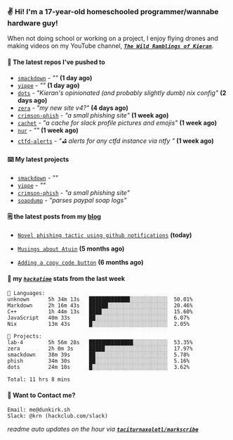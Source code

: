 ### ✌️ Hi! I'm a 17-year-old homeschooled programmer/wannabe hardware guy!

When not doing school or working on a project, I enjoy flying drones and making videos on my YouTube channel, [**_`The Wild Ramblings of Kieran`_**](https://youtube.com/@kieran.rambles).

#### 👷 The latest repos I've pushed to

- [`smackdown`](https://github.com/taciturnaxolotl/smackdown) - _""_ **(1 day ago)**
- [`yippe`](https://github.com/taciturnaxolotl/yippe) - _""_ **(1 day ago)**
- [`dots`](https://github.com/taciturnaxolotl/dots) - _"Kieran's opinionated (and probably slightly dumb) nix config"_ **(2 days ago)**
- [`zera`](https://github.com/taciturnaxolotl/zera) - _"my new site v4?"_ **(4 days ago)**
- [`crimson-phish`](https://github.com/taciturnaxolotl/crimson-phish) - _"a small phishing site"_ **(1 week ago)**
- [`cachet`](https://github.com/taciturnaxolotl/cachet) - _"a cache for slack profile pictures and emojis"_ **(1 week ago)**
- [`nur`](https://github.com/charmbracelet/nur) - _""_ **(1 week ago)**
- [`ctfd-alerts`](https://github.com/taciturnaxolotl/ctfd-alerts) - _"⛳ alerts for any ctfd instance via ntfy "_ **(1 week ago)**

#### ⌨️ My latest projects

- [`smackdown`](https://github.com/taciturnaxolotl/smackdown) - _""_
- [`yippe`](https://github.com/taciturnaxolotl/yippe) - _""_
- [`crimson-phish`](https://github.com/taciturnaxolotl/crimson-phish) - _"a small phishing site"_
- [`soapdump`](https://github.com/taciturnaxolotl/soapdump) - _"parses paypal soap logs"_

#### 🗒️ the latest posts from my [blog](https://dunkirk.sh)

- [`Novel phishing tactic using github notifications`](https://dunkirk.sh/blog/github-phishing/) **(today)**

- [`Musings about Atuin`](https://dunkirk.sh/blog/atuin/) **(5 months ago)**

- [`Adding a copy code button`](https://dunkirk.sh/blog/adding-a-copy-button/) **(6 months ago)**



#### 📡 my [_`hackatime`_](https://waka.hackclub.com) stats from the last week

```text
💾 Languages:
unknown      5h 34m 13s   █████████████░░░░░░░░░░░░  50.01%
Markdown     2h 16m 43s   ██████░░░░░░░░░░░░░░░░░░░  20.46%
C++          1h 44m 13s   ████░░░░░░░░░░░░░░░░░░░░░  15.60%
JavaScript   40m 33s      ██░░░░░░░░░░░░░░░░░░░░░░░  6.07%
Nix          13m 43s      █░░░░░░░░░░░░░░░░░░░░░░░░  2.05%

💼 Projects:
lab-4        5h 56m 28s   ██████████████░░░░░░░░░░░  53.35%
zera         2h 0m 3s     █████░░░░░░░░░░░░░░░░░░░░  17.97%
smackdown    38m 39s      ██░░░░░░░░░░░░░░░░░░░░░░░  5.78%
phish        34m 30s      ██░░░░░░░░░░░░░░░░░░░░░░░  5.16%
dots         24m 10s      █░░░░░░░░░░░░░░░░░░░░░░░░  3.62%

Total: 11 hrs 8 mins
```

#### 📮 Want to Contact me?

```text
Email: me@dunkirk.sh
Slack: @krn (hackclub.com/slack)
```

_readme auto updates on the hour via [**`taciturnaxolotl/markscribe`**](https://github.com/taciturnaxolotl/markscribe)_
